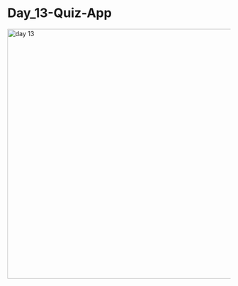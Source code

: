 # Day_13-Quiz-App

<img width="882" height="563" alt="day 13" src="https://github.com/user-attachments/assets/11669ce2-bd6d-4347-9430-4a0eca9833e3" />
